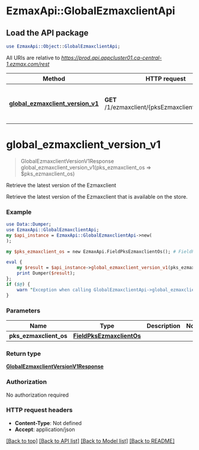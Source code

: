 # EzmaxApi::GlobalEzmaxclientApi

## Load the API package
```perl
use EzmaxApi::Object::GlobalEzmaxclientApi;
```

All URIs are relative to *https://prod.api.appcluster01.ca-central-1.ezmax.com/rest*

Method | HTTP request | Description
------------- | ------------- | -------------
[**global_ezmaxclient_version_v1**](GlobalEzmaxclientApi.md#global_ezmaxclient_version_v1) | **GET** /1/ezmaxclient/{pksEzmaxclientOs}/version | Retrieve the latest version of the Ezmaxclient


# **global_ezmaxclient_version_v1**
> GlobalEzmaxclientVersionV1Response global_ezmaxclient_version_v1(pks_ezmaxclient_os => $pks_ezmaxclient_os)

Retrieve the latest version of the Ezmaxclient

Retrieve the latest version of the Ezmaxclient that is available on the store.

### Example
```perl
use Data::Dumper;
use EzmaxApi::GlobalEzmaxclientApi;
my $api_instance = EzmaxApi::GlobalEzmaxclientApi->new(
);

my $pks_ezmaxclient_os = new EzmaxApi.FieldPksEzmaxclientOs(); # FieldPksEzmaxclientOs | 

eval {
    my $result = $api_instance->global_ezmaxclient_version_v1(pks_ezmaxclient_os => $pks_ezmaxclient_os);
    print Dumper($result);
};
if ($@) {
    warn "Exception when calling GlobalEzmaxclientApi->global_ezmaxclient_version_v1: $@\n";
}
```

### Parameters

Name | Type | Description  | Notes
------------- | ------------- | ------------- | -------------
 **pks_ezmaxclient_os** | [**FieldPksEzmaxclientOs**](.md)|  | 

### Return type

[**GlobalEzmaxclientVersionV1Response**](GlobalEzmaxclientVersionV1Response.md)

### Authorization

No authorization required

### HTTP request headers

 - **Content-Type**: Not defined
 - **Accept**: application/json

[[Back to top]](#) [[Back to API list]](../README.md#documentation-for-api-endpoints) [[Back to Model list]](../README.md#documentation-for-models) [[Back to README]](../README.md)

